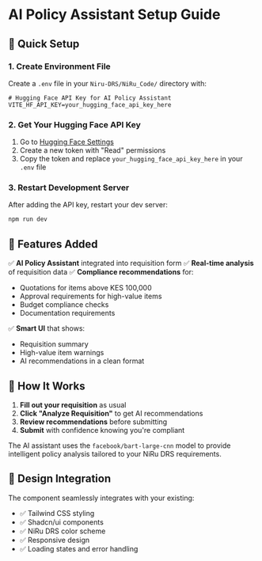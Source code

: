 # AI Policy Assistant Setup Guide

## 🚀 Quick Setup

### 1. Create Environment File
Create a `.env` file in your `Niru-DRS/NiRu_Code/` directory with:

```env
# Hugging Face API Key for AI Policy Assistant
VITE_HF_API_KEY=your_hugging_face_api_key_here
```

### 2. Get Your Hugging Face API Key
1. Go to [Hugging Face Settings](https://huggingface.co/settings/tokens)
2. Create a new token with "Read" permissions
3. Copy the token and replace `your_hugging_face_api_key_here` in your `.env` file

### 3. Restart Development Server
After adding the API key, restart your dev server:
```bash
npm run dev
```

## 🎯 Features Added

✅ **AI Policy Assistant** integrated into requisition form
✅ **Real-time analysis** of requisition data
✅ **Compliance recommendations** for:
- Quotations for items above KES 100,000
- Approval requirements for high-value items
- Budget compliance checks
- Documentation requirements

✅ **Smart UI** that shows:
- Requisition summary
- High-value item warnings
- AI recommendations in a clean format

## 🔧 How It Works

1. **Fill out your requisition** as usual
2. **Click "Analyze Requisition"** to get AI recommendations
3. **Review recommendations** before submitting
4. **Submit** with confidence knowing you're compliant

The AI assistant uses the `facebook/bart-large-cnn` model to provide intelligent policy analysis tailored to your NiRu DRS requirements.

## 🎨 Design Integration

The component seamlessly integrates with your existing:
- ✅ Tailwind CSS styling
- ✅ Shadcn/ui components
- ✅ NiRu DRS color scheme
- ✅ Responsive design
- ✅ Loading states and error handling
